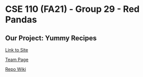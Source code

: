 # CSE 110 (FA21) - Group 29 - Red Pandas

## Our Project: Yummy Recipes
[Link to Site](https://yummyrecipesapp.com)

[Team Page](admin/team.md)

[Repo Wiki](https://github.com/cse110-fa21-group29/cse110-fa21-group29/wiki)
